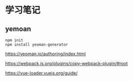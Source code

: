 # 学习笔记

## yemoan

```
npm init
npm install yeoman-generator
```

https://yeoman.io/authoring/index.html

https://webpack.js.org/plugins/copy-webpack-plugin/#root

https://vue-loader.vuejs.org/guide/

